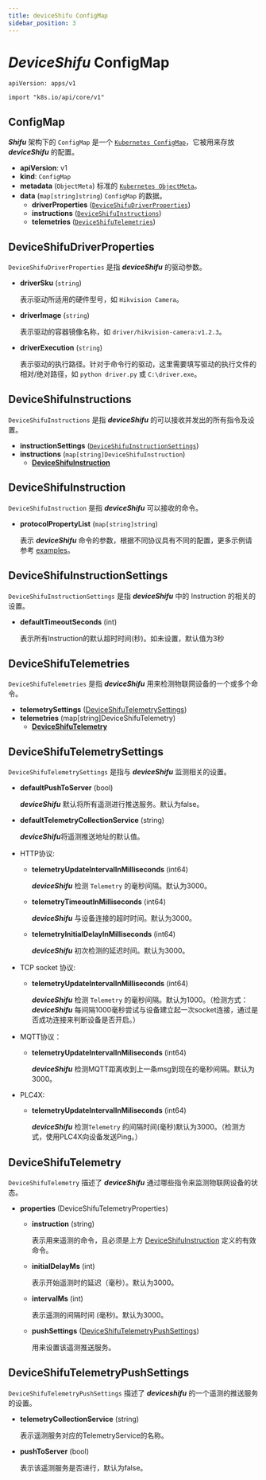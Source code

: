 ```yaml
---
title: deviceShifu ConfigMap
sidebar_position: 3
---
```


# ***DeviceShifu*** ConfigMap

`apiVersion: apps/v1`

`import "k8s.io/api/core/v1"`

## ConfigMap

***Shifu*** 架构下的 `ConfigMap` 是一个 [`Kubernetes ConfigMap`](https://kubernetes.io/docs/reference/kubernetes-api/config-and-storage-resources/config-map-v1/)，它被用来存放 ***deviceShifu*** 的配置。

- **apiVersion**: v1
- **kind**: `ConfigMap`
- **metadata** (`ObjectMeta`)
  标准的 [`Kubernetes ObjectMeta`](https://kubernetes.io/docs/reference/kubernetes-api/common-definitions/object-meta/#ObjectMeta)。
- **data** (`map[string]string`)
  `ConfigMap` 的数据。
  - **driverProperties** ([`DeviceShifuDriverProperties`](#deviceshifudriverproperties))
  - **instructions** ([`DeviceShifuInstructions`](#deviceshifuinstructions))
  - **telemetries** ([`DeviceShifuTelemetries`](#deviceshifutelemetries))

## DeviceShifuDriverProperties

`DeviceShifuDriverProperties` 是指 ***deviceShifu*** 的驱动参数。

- **driverSku** (`string`)
  
  表示驱动所适用的硬件型号，如 `Hikvision Camera`。
  
- **driverImage** (`string`)
  
  表示驱动的容器镜像名称，如 `driver/hikvision-camera:v1.2.3`。

- **driverExecution** (`string`)
  
  表示驱动的执行路径。针对于命令行的驱动，这里需要填写驱动的执行文件的相对/绝对路径，如 `python driver.py` 或 `C:\driver.exe`。

## DeviceShifuInstructions

`DeviceShifuInstructions` 是指 ***deviceShifu*** 的可以接收并发出的所有指令及设置。

- **instructionSettings** ([`DeviceShifuInstructionSettings`](#deviceshifuinstructionsettings))
- **instructions** (`map[string]DeviceShifuInstruction`)
    - **[DeviceShifuInstruction](#deviceshifuinstruction)**

## DeviceShifuInstruction

`DeviceShifuInstruction` 是指 ***deviceShifu*** 可以接收的命令。

- **protocolPropertyList** (`map[string]string`)
  
  表示 ***deviceShifu*** 命令的参数，根据不同协议具有不同的配置，更多示例请参考 [examples](https://github.com/Edgenesis/shifu/tree/main/examples)。

## DeviceShifuInstructionSettings

`DeviceShifuInstructionSettings` 是指 ***deviceShifu*** 中的 Instruction 的相关的设置。

- **defaultTimeoutSeconds** (int)
  
  表示所有Instruction的默认超时时间(秒)。如未设置，默认值为3秒

## DeviceShifuTelemetries

`DeviceShifuTelemetries` 是指 ***deviceShifu*** 用来检测物联网设备的一个或多个命令。

- **telemetrySettings** ([DeviceShifuTelemetrySettings](#deviceshifutelemetrysettings))
- **telemetries** (map[string]DeviceShifuTelemetry)
  - **[DeviceShifuTelemetry](#deviceshifutelemetry)**

## DeviceShifuTelemetrySettings

`DeviceShifuTelemetrySettings` 是指与 ***deviceShifu*** 监测相关的设置。
- **defaultPushToServer** (bool) 

  ***deviceShifu*** 默认将所有遥测进行推送服务。默认为false。
- **defaultTelemetryCollectionService** (string)
  
  ***deviceShifu***将遥测推送地址的默认值。
- HTTP协议:
  - **telemetryUpdateIntervalInMilliseconds** (int64) 
  
    ***deviceShifu*** 检测 `Telemetry` 的毫秒间隔。默认为3000。
  - **telemetryTimeoutInMilliseconds** (int64) 
  
    ***deviceShifu*** 与设备连接的超时时间。默认为3000。
  - **telemetryInitialDelayInMilliseconds** (int64)
  
    ***deviceShifu*** 初次检测的延迟时间。默认为3000。
- TCP socket 协议:
  - **telemetryUpdateIntervalInMilliseconds** (int64) 
  
    ***deviceShifu*** 检测 `Telemetry` 的毫秒间隔。默认为1000。（检测方式：***deviceShifu*** 每间隔1000毫秒尝试与设备建立起一次socket连接，通过是否成功连接来判断设备是否开启。）
- MQTT协议：
  - **telemetryUpdateIntervalInMiliseconds** (int64) 
    
    ***deviceShifu*** 检测MQTT距离收到上一条msg到现在的毫秒间隔。默认为3000。
- PLC4X:
  - **telemetryUpdateIntervalInMiliseconds** (int64) 
   
    ***deviceShifu*** 检测`Telemetry` 的间隔时间(毫秒)默认为3000。（检测方式，使用PLC4X向设备发送Ping。）
## DeviceShifuTelemetry

`DeviceShifuTelemetry` 描述了 ***deviceShifu*** 通过哪些指令来监测物联网设备的状态。

- **properties** (DeviceShifuTelemetryProperties)
  - **instruction** (string)
  
    表示用来遥测的命令，且必须是上方 [DeviceShifuInstruction](#deviceshifuinstruction) 定义的有效命令。
  - **initialDelayMs** (int)
  
    表示开始遥测时的延迟（毫秒）。默认为3000。
  - **intervalMs** (int)
  
    表示遥测的间隔时间 (毫秒)。默认为3000。
  - **pushSettings** ([DeviceShifuTelemetryPushSettings](#deviceshifutelemetrypushsettings))
  
    用来设置该遥测推送服务。

## DeviceShifuTelemetryPushSettings

`DeviceShifuTelemetryPushSettings` 描述了 ***deviceshifu*** 的一个遥测的推送服务的设置。

- **telemetryCollectionService** (string)

  表示遥测服务对应的TelemetryService的名称。
- **pushToServer** (bool)

  表示该遥测服务是否进行，默认为false。
